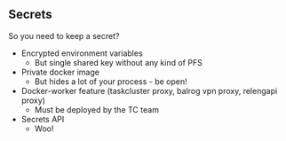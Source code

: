 ## Secrets

So you need to keep a secret?

 * Encrypted environment variables
   * But single shared key without any kind of PFS
 * Private docker image
   * But hides a lot of your process - be open!
 * Docker-worker feature (taskcluster proxy, balrog vpn proxy, relengapi proxy)
   * Must be deployed by the TC team
 * Secrets API
   * Woo!
